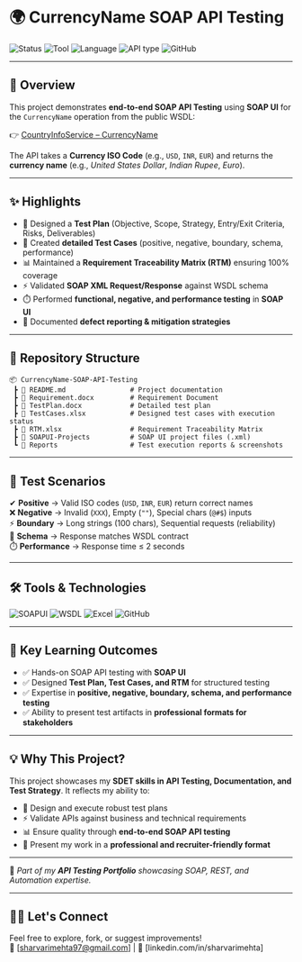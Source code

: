# 🌍 CurrencyName SOAP API Testing

![Status](https://img.shields.io/badge/Status-Completed-brightgreen?style=for-the-badge)
![Tool](https://img.shields.io/badge/Tool-Postman-FF6C37?style=for-the-badge&logo=postman&logoColor=white)
![Language](https://img.shields.io/badge/Language-XML-pink?style=for-the-badge\&logo=w3c)
![API type](https://img.shields.io/badge/API%20Type-SOAP%20API-00A4EF?style=for-the-badge&logo=testinglibrary&logoColor=white)
![GitHub](https://img.shields.io/badge/Repo%20Type-Testing%20Portfolio-white?style=for-the-badge\&logo=github)

---

## 📌 Overview

This project demonstrates **end-to-end SOAP API Testing** using **SOAP UI** for the `CurrencyName` operation from the public WSDL:

👉 [CountryInfoService – CurrencyName](http://webservices.oorsprong.org/websamples.countryinfo/CountryInfoService.wso?op=CurrencyName)

The API takes a **Currency ISO Code** (e.g., `USD`, `INR`, `EUR`) and returns the **currency name** (e.g., *United States Dollar*, *Indian Rupee*, *Euro*).

---

## ✨ Highlights

* 📑 Designed a **Test Plan** (Objective, Scope, Strategy, Entry/Exit Criteria, Risks, Deliverables)
* 🧪 Created **detailed Test Cases** (positive, negative, boundary, schema, performance)
* 📊 Maintained a **Requirement Traceability Matrix (RTM)** ensuring 100% coverage
* ⚡ Validated **SOAP XML Request/Response** against WSDL schema
* ⏱️ Performed **functional, negative, and performance testing** in **SOAP UI**
* 📝 Documented **defect reporting & mitigation strategies**

---

## 📂 Repository Structure

```plaintext
📦 CurrencyName-SOAP-API-Testing
 ┣ 📄 README.md                # Project documentation
 ┣ 📄 Requirement.docx         # Requirement Document
 ┣ 📄 TestPlan.docx            # Detailed test plan
 ┣ 📄 TestCases.xlsx           # Designed test cases with execution status
 ┣ 📄 RTM.xlsx                 # Requirement Traceability Matrix
 ┣ 📂 SOAPUI-Projects          # SOAP UI project files (.xml)
 ┗ 📂 Reports                  # Test execution reports & screenshots
```

---

## 🧪 Test Scenarios

✔ **Positive** → Valid ISO codes (`USD`, `INR`, `EUR`) return correct names  
❌ **Negative** → Invalid (`XXX`), Empty (`""`), Special chars (`@#$`) inputs  
⚡ **Boundary** → Long strings (100 chars), Sequential requests (reliability)  
📐 **Schema** → Response matches WSDL contract  
⏱️ **Performance** → Response time ≤ 2 seconds  

---

## 🛠️ Tools & Technologies

![SOAPUI](https://img.shields.io/badge/SOAPUI-Functional%20Testing-blue?logo=swagger\&style=for-the-badge)
![WSDL](https://img.shields.io/badge/WSDL-Schema%20Validation-orange?style=for-the-badge)
![Excel](https://img.shields.io/badge/Excel-Test%20Cases%20%26%20RTM-green?logo=microsoft-excel\&style=for-the-badge)
![GitHub](https://img.shields.io/badge/GitHub-Version%20Control-black?logo=github\&style=for-the-badge)

---

## 🚀 Key Learning Outcomes

* ✅ Hands-on SOAP API testing with **SOAP UI**
* ✅ Designed **Test Plan, Test Cases, and RTM** for structured testing
* ✅ Expertise in **positive, negative, boundary, schema, and performance testing**
* ✅ Ability to present test artifacts in **professional formats for stakeholders**

---

## 💡 Why This Project?

This project showcases my **SDET skills in API Testing, Documentation, and Test Strategy**.
It reflects my ability to:

* 📝 Design and execute robust test plans
* ⚡ Validate APIs against business and technical requirements
* 📊 Ensure quality through **end-to-end SOAP API testing**
* 💼 Present my work in a **professional and recruiter-friendly format**

---

🔗 *Part of my **API Testing Portfolio** showcasing SOAP, REST, and Automation expertise.*

---

## 🙋‍♂️ Let's Connect

Feel free to explore, fork, or suggest improvements!  
📧 [sharvarimehta97@gmail.com] | 💼 [linkedin.com/in/sharvarimehta]
